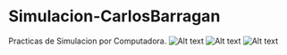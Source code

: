 # Simulacion-CarlosBarragan
Practicas de Simulacion por Computadora.
![Alt text](/home/evvvaaan/Documents/2023-B/Simulacion/CuboPiramide/Cubo_1.png)
![Alt text](/home/evvvaaan/Documents/2023-B/Simulacion/CuboPiramide/Cubo_2.png)
![Alt text](/home/evvvaaan/Documents/2023-B/Simulacion/CuboPiramide/Cubo_3.png)
